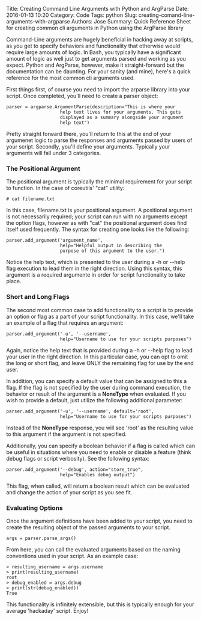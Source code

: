 Title: Creating Command Line Arguments with Python and ArgParse
Date: 2016-01-13 10:20
Category: Code
Tags: python
Slug: creating-comand-line-arguments-with-argparse
Authors: Jose
Summary: Quick Reference Sheet for creating common cli arguments in Python using the ArgParse library

Command-Line arguments are hugely beneficial in hacking away at scripts, as you get to specify behaviors and functionality that otherwise would require large amounts of logic. In Bash, you typically have a significant amount of logic as well just to get arguments parsed and working as you expect. Python and ArgParse, however, make it straight-forward but the documentation can be daunting. For your sanity (and mine), here's a quick reference for the most common cli arguments used.

First things first, of course you need to import the arparse library into your script. Once completed, you'll need to create a parser object:
```
parser = argparse.ArgumentParse(description="This is where your 
                    help text lives for your arguments. This gets 
                    displayed as a summary alongside your argument 
                    help text")
```

Pretty straight forward there, you'll return to this at the end of your argumenet logic to parse the responses and arguments passed by users of your script. Secondly, you'll define your arguments. Typically your arguments will fall under 3 categories.

### The Positional Argument ###

The positional argument is typically the minimal requirement for your script to function. In the case of coreutils' "cat" utility:

```
# cat filename.txt
```

In this case, filename.txt is your positional argument. A positional argument is not necessarily required; your script can run with no arguments except the option flags, however as with "cat" the positional argument does find itself used frequently. The syntax for creating one looks like the following:

```
parser.add_argument('argument_name',
                    help="Helpful output in describing the 
                    purpose of this argument to the user.")
```

Notice the help text, which is presented to the user during a -h or --help flag execution to lead them in the right direction. Using this syntax, this argument is a required argumente in order for script functionality to take place.

### Short and Long Flags ###

The second most common case to add functionality to a script is to provide an option or flag as a part of your script functionality. In this case, we'll take an example of a flag that requires an argument:

```
parser.add_argument('-u', '--username',
                    help="Username to use for your scripts purposes")
```

Again, notice the help text that is provided during a -h or --help flag to lead your user in the right direction. In this particular case, you can opt to omit the long or short flag, and leave ONLY the remaining flag for use by the end user.

In addition, you can specify a default value that can be assigned to this a flag. If the flag is not specified by the user during command execution, the behavior or result of the argument is a **NoneType** when evaluated. If you wish to provide a default, just utilize the following additional parameter:

```
parser.add_argument('-u', '--username', default='root',
                    help="Username to use for your scripts purposes")
``` 

Instead of the **NoneType** response, you will see 'root' as the resulting value to this argument if the argument is not specified.

Additionally, you can specify a boolean behavior if a flag is called which can be useful in situations where you need to enable or disable a feature (think debug flags or script verbosity). See the following syntax:

```
parser.add_argument('--debug', action="store_true",
                    help="Enables debug output")
```

This flag, when called, will return a boolean result which can be evaluated and change the action of your script as you see fit.

### Evaluating Options ###

Once the argument definitions have been added to your script, you need to create the resulting object of the passed arguments to your script.
```
args = parser.parse_args()
```

From here, you can call the evaluated arguments based on the naming conventions used in your script. As an example case:
```
> resulting_username = args.username
> print(resulting_username)
root
> debug_enabled = args.debug
> print(str(debug_enabled))
True
```

This functionality is infinitely extensible, but this is typically enough for your average 'hackaday' script. Enjoy!

